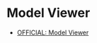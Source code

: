 # Model Viewer

* [OFFICIAL: Model Viewer](https://moddocs.bannerlord.com/editor/resource-editors/model_viewer/)

